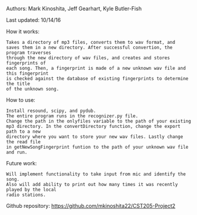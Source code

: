 Authors: Mark Kinoshita, Jeff Gearhart, Kyle Butler-Fish

Last updated: 10/14/16


How it works:

	Takes a directory of mp3 files, converts them to wav format, and 
	saves them in a new directory. After successful convertion, the program traverses
	through the new directory of wav files, and creates and stores fingerprints of
	each song. Then, a fingerprint is made of a new unknown wav file and this fingerprint
	is checked against the database of existing fingerprints to determine the title
	of the unknown song.


How to use:

	Install resound, scipy, and pydub.
	The entire program runs in the recognizer.py file.
	Change the path in the onlyfiles variable to the path of your existing
	mp3 directory. In the convertDirectory function, change the export path to a new
	directory where you want to store your new wav files. Lastly change the read file
	in getNewSongFingerprint funtion to the path of your unknown wav file and run.


Future work:

	Will implement functionality to take input from mic and identify the song.
	Also will add ability to print out how many times it was recently played by the local
	radio stations.


Github repository: https://github.com/mkinoshita22/CST205-Project2